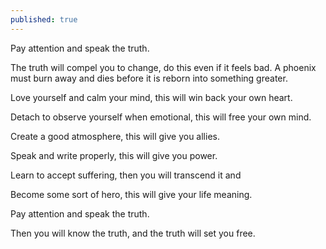 ```yaml
---
published: true
---
```

Pay attention and speak the truth.

The truth will compel you to change, do this even if it feels bad. A phoenix must burn away and dies before it is reborn into something greater.

Love yourself and calm your mind, this will win back your own heart.

Detach to observe yourself when emotional, this will free your own mind.

Create a good atmosphere, this will give you allies.

Speak and write properly, this will give you power.

Learn to accept suffering, then you will transcend it and

Become some sort of hero, this will give your life meaning.

Pay attention and speak the truth.

Then you will know the truth, and the truth will set you free.
